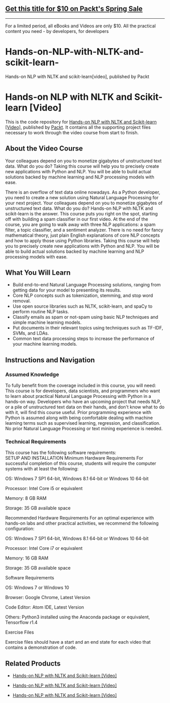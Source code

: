 ## [Get this title for $10 on Packt's Spring Sale](https://www.packt.com/V11009?utm_source=github&utm_medium=packt-github-repo&utm_campaign=spring_10_dollar_2022)
-----
For a limited period, all eBooks and Videos are only $10. All the practical content you need \- by developers, for developers

# Hands-on-NLP-with-NLTK-and-scikit-learn-
Hands-on NLP with NLTK and scikit-learn[video], published by Packt
# Hands-on NLP with NLTK and Scikit-learn [Video]
This is the code repository for [Hands-on NLP with NLTK and Scikit-learn [Video]](https://www.packtpub.com/big-data-and-business-intelligence/hands-nlp-nltk-and-scikit-learn-video?utm_source=github&utm_medium=repository&utm_campaign=9781789345612), published by [Packt](https://www.packtpub.com/?utm_source=github). It contains all the supporting project files necessary to work through the video course from start to finish.
## About the Video Course
Your colleagues depend on you to monetize gigabytes of unstructured text data. What do you do?
Taking this course will help you to precisely create new applications with Python and NLP. You will be able to build actual solutions backed by machine learning and NLP processing models with ease.

There is an overflow of text data online nowadays. As a Python developer, you need to create a new solution using Natural Language Processing for your next project. Your colleagues depend on you to monetize gigabytes of unstructured text data. What do you do?
Hands-on NLP with NLTK and scikit-learn is the answer. This course puts you right on the spot, starting off with building a spam classifier in our first video. At the end of the course, you are going to walk away with three NLP applications: a spam filter, a topic classifier, and a sentiment analyzer. There is no need for fancy mathematical theory, just plain English explanations of core NLP concepts and how to apply those using Python libraries.
Taking this course will help you to precisely create new applications with Python and NLP. You will be able to build actual solutions backed by machine learning and NLP processing models with ease.

<H2>What You Will Learn</H2>
<DIV class=book-info-will-learn-text>
<UL>
<LI>Build end-to-end Natural Language Processing solutions, ranging from getting data for your model to presenting its results. 
<LI>Core NLP concepts such as tokenization, stemming, and stop word removal. 
<LI>Use open source libraries such as NLTK, scikit-learn, and spaCy to perform routine NLP tasks. 
<LI>Classify emails as spam or not-spam using basic NLP techniques and simple machine learning models. 
<LI>Put documents in their relevant topics using techniques such as TF-IDF, SVMs, and LDAs. 
<LI>Common text data processing steps to increase the performance of your machine learning models. </LI></UL></DIV>

## Instructions and Navigation
### Assumed Knowledge
To fully benefit from the coverage included in this course, you will need:<br/>
This course is for developers, data scientists, and programmers who want to learn about practical Natural Language Processing with Python in a hands-on way. Developers who have an upcoming project that needs NLP, or a pile of unstructured text data on their hands, and don't know what to do with it, will find this course useful. Prior programming experience with Python is assumed along with being comfortable dealing with machine learning terms such as supervised learning, regression, and classification. No prior Natural Language Processing or text mining experience is needed.
### Technical Requirements
This course has the following software requirements:<br/>
SETUP AND INSTALLATION
Minimum Hardware Requirements
For successful completion of this course, students will require the computer systems with at least the following:


OS: Windows 7 SP1 64-bit, Windows 8.1 64-bit or Windows 10 64-bit



Processor: Intel Core i5 or equivalent



Memory: 8 GB RAM



Storage: 35 GB available space




Recommended Hardware Requirements
For an optimal experience with hands-on labs and other practical activities, we recommend the following configuration:


OS: Windows 7 SP1 64-bit, Windows 8.1 64-bit or Windows 10 64-bit



Processor: Intel Core i7 or equivalent



Memory: 16 GB RAM



Storage: 35 GB available space


Software Requirements

OS: Windows 7 or Windows 10



Browser: Google Chrome, Latest Version



Code Editor: Atom IDE, Latest Version



Others: Python3 installed using the Anaconda package or equivalent, Tensorflow r1.4 




Exercise Files

Exercise files should have a start and an end state for each video that contains a demonstration of code.

## Related Products
* [Hands-on NLP with NLTK and Scikit-learn [Video]](https://www.packtpub.com/big-data-and-business-intelligence/hands-nlp-nltk-and-scikit-learn-video?utm_source=github&utm_medium=repository&utm_campaign=9781789345612)

* [Hands-on NLP with NLTK and Scikit-learn [Video]](https://www.packtpub.com/big-data-and-business-intelligence/hands-nlp-nltk-and-scikit-learn-video?utm_source=github&utm_medium=repository&utm_campaign=9781789345612)

* [Hands-on NLP with NLTK and Scikit-learn [Video]](https://www.packtpub.com/big-data-and-business-intelligence/hands-nlp-nltk-and-scikit-learn-video?utm_source=github&utm_medium=repository&utm_campaign=9781789345612)

